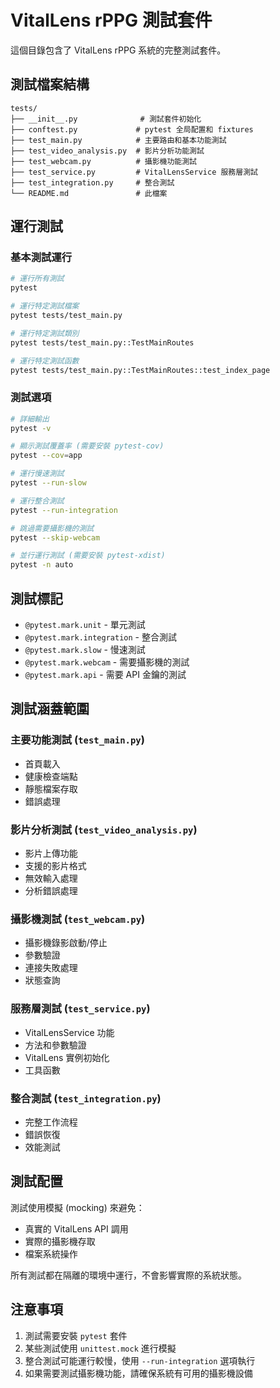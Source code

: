 # VitalLens rPPG 測試套件

這個目錄包含了 VitalLens rPPG 系統的完整測試套件。

## 測試檔案結構

```
tests/
├── __init__.py              # 測試套件初始化
├── conftest.py             # pytest 全局配置和 fixtures
├── test_main.py            # 主要路由和基本功能測試
├── test_video_analysis.py  # 影片分析功能測試
├── test_webcam.py          # 攝影機功能測試
├── test_service.py         # VitalLensService 服務層測試
├── test_integration.py     # 整合測試
└── README.md               # 此檔案
```

## 運行測試

### 基本測試運行
```bash
# 運行所有測試
pytest

# 運行特定測試檔案
pytest tests/test_main.py

# 運行特定測試類別
pytest tests/test_main.py::TestMainRoutes

# 運行特定測試函數
pytest tests/test_main.py::TestMainRoutes::test_index_page
```

### 測試選項
```bash
# 詳細輸出
pytest -v

# 顯示測試覆蓋率 (需要安裝 pytest-cov)
pytest --cov=app

# 運行慢速測試
pytest --run-slow

# 運行整合測試
pytest --run-integration

# 跳過需要攝影機的測試
pytest --skip-webcam

# 並行運行測試 (需要安裝 pytest-xdist)
pytest -n auto
```

## 測試標記

- `@pytest.mark.unit` - 單元測試
- `@pytest.mark.integration` - 整合測試
- `@pytest.mark.slow` - 慢速測試
- `@pytest.mark.webcam` - 需要攝影機的測試
- `@pytest.mark.api` - 需要 API 金鑰的測試

## 測試涵蓋範圍

### 主要功能測試 (`test_main.py`)
- 首頁載入
- 健康檢查端點
- 靜態檔案存取
- 錯誤處理

### 影片分析測試 (`test_video_analysis.py`)
- 影片上傳功能
- 支援的影片格式
- 無效輸入處理
- 分析錯誤處理

### 攝影機測試 (`test_webcam.py`)
- 攝影機錄影啟動/停止
- 參數驗證
- 連接失敗處理
- 狀態查詢

### 服務層測試 (`test_service.py`)
- VitalLensService 功能
- 方法和參數驗證
- VitalLens 實例初始化
- 工具函數

### 整合測試 (`test_integration.py`)
- 完整工作流程
- 錯誤恢復
- 效能測試

## 測試配置

測試使用模擬 (mocking) 來避免：
- 真實的 VitalLens API 調用
- 實際的攝影機存取
- 檔案系統操作

所有測試都在隔離的環境中運行，不會影響實際的系統狀態。

## 注意事項

1. 測試需要安裝 `pytest` 套件
2. 某些測試使用 `unittest.mock` 進行模擬
3. 整合測試可能運行較慢，使用 `--run-integration` 選項執行
4. 如果需要測試攝影機功能，請確保系統有可用的攝影機設備